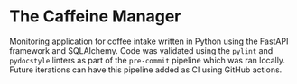 # The Caffeine Manager

Monitoring application for coffee intake written in Python using the FastAPI
framework and SQLAlchemy.
Code was validated using the `pylint` and `pydocstyle` linters as part of the
`pre-commit` pipeline which was ran locally. Future iterations can have this
pipeline added as CI using GitHub actions.
